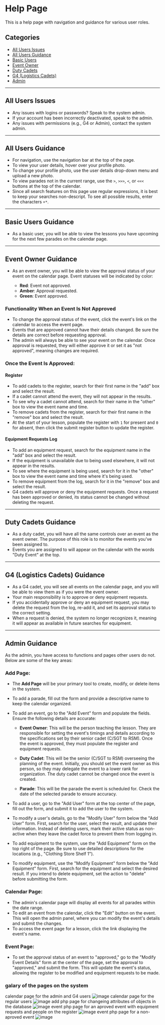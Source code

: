 # Help Page

This is a help page with navigation and guidance for various user roles.

## Categories

- [All Users Issues](#all-users-issues)
- [All Users Guidance](#all-users-guidance)
- [Basic Users](#basic-users)
- [Event Owner](#event-owner)
- [Duty Cadets](#duty-cadets)
- [G4 (Logistics Cadets)](#g4-logistics-cadets)
- [Admin](#admin)

---

## All Users Issues

- Any issues with logins or passwords? Speak to the system admin.
- If your account has been incorrectly deactivated, speak to the admin.
- Any issues with permissions (e.g., G4 or Admin), contact the system admin.

---

## All Users Guidance

- For navigation, use the navigation bar at the top of the page.
- To view your user details, hover over your profile photo.
- To change your profile photo, use the user details drop-down menu and upload a new photo.
- To view parades not in the current range, use the `>`, `>>>`, `<`, or `<<<` buttons at the top of the calendar.
- Since all search features on this page use regular expressions, it is best to keep your searches non-descript. To see all possible results, enter the characters `+*`.

---

## Basic Users Guidance

- As a basic user, you will be able to view the lessons you have upcoming for the next few parades on the calendar page.

---

## Event Owner Guidance

- As an event owner, you will be able to view the approval status of your event on the calendar page. Event statuses will be indicated by color:

  - **Red**: Event not approved.
  - **Amber**: Approval requested.
  - **Green**: Event approved.

### Functionality When an Event Is Not Approved

- To change the approval status of the event, click the event's link on the calendar to access the event page.
- Events that are approved cannot have their details changed. Be sure the details are correct before requesting approval.
- The admin will always be able to see your event on the calendar. Once approval is requested, they will either approve it or set it as "not approved", meaning changes are required.

### Once the Event Is Approved:

#### Register

- To add cadets to the register, search for their first name in the "add" box and select the result.
- If a cadet cannot attend the event, they will not appear in the results.
- To see why a cadet cannot attend, search for their name in the "other" box to view the event name and time.
- To remove cadets from the register, search for their first name in the "remove" box and select the result.
- At the start of your lesson, populate the register with `1` for present and `0` for absent, then click the submit register button to update the register.

#### Equipment Requests Log

- To add an equipment request, search for the equipment name in the "add" box and select the result.
- If the equipment is unavailable due to being used elsewhere, it will not appear in the results.
- To see where the equipment is being used, search for it in the "other" box to view the event name and time where it's being used.
- To remove equipment from the log, search for it in the "remove" box and select the result.
- G4 cadets will approve or deny the equipment requests. Once a request has been approved or denied, its status cannot be changed without deleting the request.

---

## Duty Cadets Guidance

- As a duty cadet, you will have all the same controls over an event as the event owner. The purpose of this role is to monitor the events you've been assigned to.
- Events you are assigned to will appear on the calendar with the words "Duty Event" at the top.

---

## G4 (Logistics Cadets) Guidance

- As a G4 cadet, you will see all events on the calendar page, and you will be able to view them as if you were the event owner.
- Your main responsibility is to approve or deny equipment requests.
- If you accidentally approve or deny an equipment request, you may delete the request from the log, re-add it, and set its approval status to the correct setting.
- When a request is denied, the system no longer recognizes it, meaning it will appear as available in future searches for equipment.

---

## Admin Guidance

As the admin, you have access to functions and pages other users do not. Below are some of the key areas:

### Add Page:

- The **Add Page** will be your primary tool to create, modify, or delete items in the system.
- To add a parade, fill out the form and provide a descriptive name to keep the calendar organized.
- To add an event, go to the "Add Event" form and populate the fields. Ensure the following details are accurate:
  
  - **Event Owner**: This will be the person teaching the lesson. They are responsible for setting the event's timings and details according to the specifications set by their senior cadet (C/SGT to RSM). Once the event is approved, they must populate the register and equipment requests.
  
  - **Duty Cadet**: This will be the senior (C/SGT to RSM) overseeing the planning of the event. Initially, you should set the event owner as this person, so they may delegate the event to a lower rank for organization. The duty cadet cannot be changed once the event is created.
  
  - **Parade**: This will be the parade the event is scheduled for. Check the date of the selected parade to ensure accuracy.

- To add a user, go to the "Add User" form at the top center of the page, fill out the form, and submit it to add the user to the system.
- To modify a user's details, go to the "Modify User" form below the "Add User" form. First, search for the user, select the result, and update their information. Instead of deleting users, mark their active status as non-active when they leave the cadet force to prevent them from logging in.

- To add equipment to the system, use the "Add Equipment" form on the top right of the page. Be sure to use detailed descriptions for the locations (e.g., "Clothing Store Shelf 1").
- To modify equipment, use the "Modify Equipment" form below the "Add Equipment" form. First, search for the equipment and select the desired result. If you intend to delete equipment, set the action to "delete" before submitting the form.

### Calendar Page:

- The admin's calendar page will display all events for all parades within the date range.
- To edit an event from the calendar, click the "Edit" button on the event. This will open the admin panel, where you can modify the event's details and submit the changes.
- To access the event page for a lesson, click the link displaying the event's name.

### Event Page:

- To set the approval status of an event to "approved," go to the "Modify Event Details" form at the center of the page, set the approval to "approved," and submit the form. This will update the event's status, allowing the register to be modified and equipment requests to be made.

### galary of the pages on the system

calendar page for the admin and G4 users
![image](https://github.com/user-attachments/assets/16bc7a22-5f80-45d6-aa29-6d6b6f1b76df)
calendar page for the regular users
![image](https://github.com/user-attachments/assets/b5fb8107-986a-43c4-8009-a20adba023cb)
add php page for changeing attributes of objects in the database
![image](https://github.com/user-attachments/assets/6f10796d-0ad6-499f-91c7-ebc39f549023)
event php page for an aproved event with equipment requests and people on the register
![image](https://github.com/user-attachments/assets/653770fc-5ea4-4d9f-86c4-d19bd523fc98)
event php page for a non-aproved event
![image](https://github.com/user-attachments/assets/625f9102-8367-49ea-a30b-3fe60a1f6d26)

